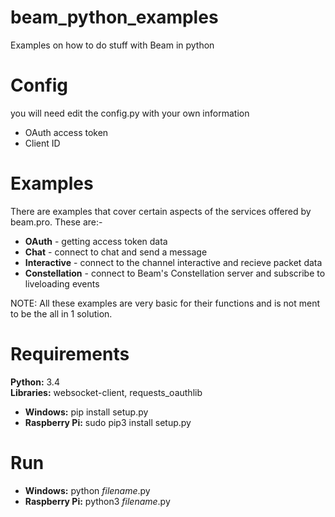# beam_python_examples
Examples on how to do stuff with Beam in python

# Config
you will need edit the config.py with your own information
* OAuth access token 
* Client ID

# Examples
There are examples that cover certain aspects of the services offered by beam.pro. These are:-

* **OAuth** - getting access token data
* **Chat** - connect to chat and send a message
* **Interactive** - connect to the channel interactive and recieve packet data
* **Constellation** - connect to Beam's Constellation server and subscribe to liveloading events

NOTE: All these examples are very basic for their functions and is not ment to be the all in 1 solution.

# Requirements

**Python:** 3.4  
**Libraries:** websocket-client, requests_oauthlib
  * **Windows:** pip install setup.py
  * **Raspberry Pi:** sudo pip3 install setup.py
  
# Run
* **Windows:** python *filename*.py
* **Raspberry Pi:** python3 *filename*.py
